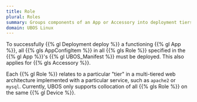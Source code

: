 ```yaml
---
title: Role
plural: Roles
summary: Groups components of an App or Accessory into deployment tiers.
domain: UBOS Linux
---
```


To successfully {{% gl Deployment deploy %}} a functioning {{% gl App %}},
all {{% gls AppConfigItem %}} in all {{% gls Role %}} specified in the
{{% gl App %}}'s {{% gl UBOS_Manifest %}} must be deployed. This also applies
for {{% gls Accessory %}}.

Each {{% gl Role %}} relates to a particular "tier" in a multi-tiered web
architecture implemented with a particular service, such as
``apache2`` or ``mysql``. Currently, UBOS only supports collocation of all
{{% gls Role %}} on the same {{% gl Device %}}.

